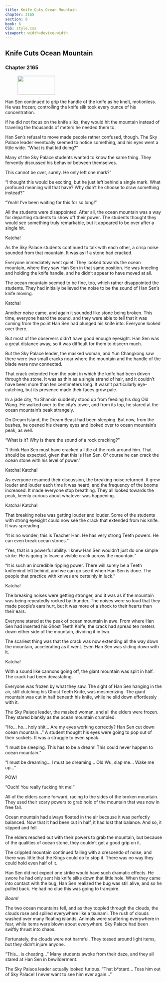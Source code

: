 ```yaml
---
title: Knife Cuts Ocean Mountain
chapter: 2165
section: 8
book: 6
CSS: style.css
viewport: width=device-width
---
```


## Knife Cuts Ocean Mountain

### Chapter 2165

<figure>
	<img src="../Images/gem.gif" alt="" id="gem" width="120" height="60" />
</figure>

Han Sen continued to grip the handle of the knife as he knelt, motionless. He was frozen; controlling the knife silk took every ounce of his concentration.

If he did not focus on the knife silks, they would hit the mountain instead of traveling the thousands of meters he needed them to.

Han Sen’s refusal to move made people rather confused, though. The Sky Palace leader eventually seemed to notice something, and his eyes went a little wide. “What is that kid doing?”

Many of the Sky Palace students wanted to know the same thing. They fervently discussed his behavior between themselves.

This cannot be over, surely. He only left one mark?”

“I thought this would be exciting, but he just left behind a single mark. What profound meaning will that have? Why didn’t he choose to draw something instead?”

“Yeah! I’ve been waiting for this for so long!”

All the students were disappointed. After all, the ocean mountain was a way for departing students to show off their power. The students thought they would see something truly remarkable, but it appeared to be over after a single hit.

Katcha!

As the Sky Palace students continued to talk with each other, a crisp noise sounded from that mountain. It was as if a stone had cracked.

Everyone immediately went quiet. They looked towards the ocean mountain, where they saw Han Sen in that same position. He was kneeling and holding the knife handle, and he didn’t appear to have moved at all.

The ocean mountain seemed to be fine, too, which rather disappointed the students. They had initially believed the noise to be the sound of Han Sen’s knife moving.

Katcha!

Another noise came, and again it sounded like stone being broken. This time, everyone heard the sound, and they were able to tell that it was coming from the point Han Sen had plunged his knife into. Everyone looked over there.

But most of the observers didn’t have good enough eyesight. Han Sen was a great distance away, so it was difficult for them to discern much.

But the Sky Palace leader, the masked woman, and Yun Changkong saw there were two small cracks near where the mountain and the handle of the blade were now connected.

That crack extended from the point in which the knife had been driven through the stone. It was as thin as a single strand of hair, and it couldn’t have been more than ten centimeters long. It wasn’t particularly eye-catching, but its presence made their faces grow pale.

In a jade city, Yu Shanxin suddenly stood up from feeding his dog Old Wang. He walked over to the city’s tower, and from its top, he stared at the ocean mountain’s peak strangely.

On Dream Island, the Dream Beast had been sleeping. But now, from the bushes, he opened his dreamy eyes and looked over to ocean mountain’s peak, as well.

“What is it? Why is there the sound of a rock cracking?”

“I think Han Sen must have cracked a little of the rock around him. That should be expected, given that this is Han Sen. Of course he can crack the ocean stone with his level of power.”

Katcha! Katcha!

As everyone resumed their discussion, the breaking noise returned. It grew louder and louder each time it was heard, and the frequency of the booms increased. It made everyone stop breathing. They all looked towards the peak, keenly curious about whatever was happening.

Katcha! Katcha!

That breaking noise was getting louder and louder. Some of the students with strong eyesight could now see the crack that extended from his knife. It was spreading.

“It is no wonder; this is Teacher Han. He has very strong Teeth powers. He can even break ocean stones.”

“Yes, that is a powerful ability. I knew Han Sen wouldn’t just do one simple strike. He is going to leave a visible crack across the mountain.”

“It is such an incredible ripping power. There will surely be a Teeth knifemind left behind, and we can go see it when Han Sen is done. The people that practice with knives are certainly in luck.”

Katcha!

The breaking noises were getting stronger, and it was as if the mountain was being repeatedly rocked by thunder. The noises were so loud that they made people’s ears hurt, but it was more of a shock to their hearts than their ears.

Everyone stared at the peak of ocean mountain in awe. From where Han Sen had inserted his Ghost Teeth Knife, the crack had spread ten meters down either side of the mountain, dividing it in two.

The scariest thing was that the crack was now extending all the way down the mountain, accelerating as it went. Even Han Sen was sliding down with it.

Katcha!

With a sound like cannons going off, the giant mountain was split in half. The crack had been devastating.

Everyone was frozen by what they saw. The sight of Han Sen hanging in the air, still clutching his Ghost Teeth Knife, was mesmerizing. The giant mountain was cut in half beneath his knife, while he slid down effortlessly with it.

The Sky Palace leader, the masked woman, and all the elders were frozen. They stared blankly as the ocean mountain crumbled.

“Ho… ho… holy shit… Are my eyes working correctly? Han Sen cut down ocean mountain…” A student thought his eyes were going to pop out of their sockets. It was a struggle to even speak.

“I must be sleeping. This has to be a dream! This could never happen to ocean mountain.”

“I must be dreaming… I must be dreaming… Old Wu, slap me… Wake me up…”

POW!

“Ouch! You really fucking hit me!”

All of the elders came forward, racing to the sides of the broken mountain. They used their scary powers to grab hold of the mountain that was now in free fall.

Ocean mountain had always floated in the air because it was perfectly balanced. Now that it had been cut in half, it had lost that balance. And so, it slipped and fell.

The elders reached out with their powers to grab the mountain, but because of the qualities of ocean stone, they couldn’t get a good grip on it.

The crippled mountain continued falling with a crescendo of noise, and there was little that the Kings could do to stop it. There was no way they could hold even half of it.

Han Sen did not expect one strike would have such dramatic effects. He swore he had only sent his knife silks down that little hole. When they came into contact with the bug, Han Sen realized the bug was still alive, and so he pulled back. He had no clue this was going to transpire.

*Boom!*

The two ocean mountains fell, and as they toppled through the clouds, the clouds rose and spilled everywhere like a tsunami. The rush of clouds washed over many floating islands. Animals were scattering everywhere in fear, while items were blown about everywhere. Sky Palace had been swiftly thrust into chaos.

Fortunately, the clouds were not harmful. They tossed around light items, but they didn’t injure anyone.

“This… is cheating…” Many students awoke from their daze, and they all stared at Han Sen in bewilderment.

The Sky Palace leader actually looked furious. “That b*stard… Toss him out of Sky Palace! I never want to see him ever again…”
